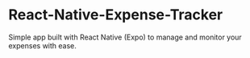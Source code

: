 # React-Native-Expense-Tracker
Simple app built with React Native (Expo) to manage and monitor your expenses with ease.



